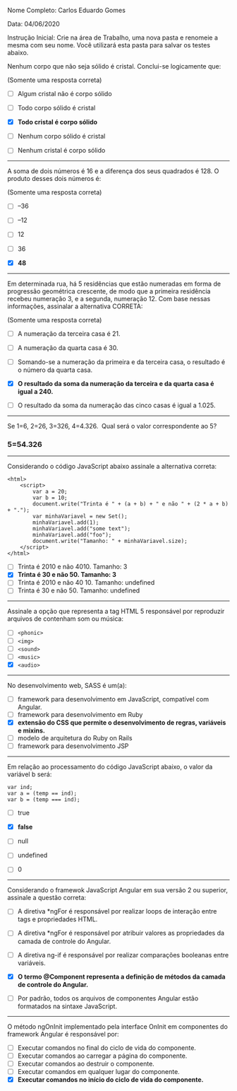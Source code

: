 Nome Completo: Carlos Eduardo Gomes

Data: 04/06/2020

Instrução Inicial: Crie na área de Trabalho, uma nova pasta e renomeie a mesma com seu nome. Você utilizará esta pasta para salvar os testes abaixo.

Nenhum corpo que não seja sólido é cristal. Conclui-se logicamente que:

(Somente uma resposta correta)

- [ ] Algum cristal não é corpo sólido
- [ ] Todo corpo sólido é cristal
- [x] **Todo cristal é corpo sólido**
- [ ] Nenhum corpo sólido é cristal
- [ ] Nenhum cristal é corpo sólido


---

A soma de dois números é 16 e a diferença dos seus quadrados é 128. O produto desses dois números é:

(Somente uma resposta correta)

- [ ] –36
- [ ] –12
- [ ] 12
- [ ] 36
- [x] **48**


---

Em determinada rua, há 5 residências que estão numeradas em forma de progressão geométrica crescente, de modo que a primeira residência recebeu numeração 3, e a segunda, numeração 12. Com base nessas informações, assinalar a alternativa CORRETA:

(Somente uma resposta correta)

- [ ] A numeração da terceira casa é 21.
- [ ] A numeração da quarta casa é 30.
- [ ] Somando-se a numeração da primeira e da terceira casa, o resultado é o número da quarta casa.
- [x] **O resultado da soma da numeração da terceira e da quarta casa é igual a 240.**
- [ ] O resultado da soma da numeração das cinco casas é igual a 1.025.


---

Se 1=6, 2=26, 3=326, 4=4.326.
 Qual será o valor correspondente ao 5?

### 5=54.326


---

Considerando o código JavaScript abaixo assinale a alternativa correta:

```
<html>
	<script>
		var a = 20;
		var b = 10;
		document.write("Trinta é " + (a + b) + " e não " + (2 * a + b) + ".");
		var minhaVariavel = new Set();
		minhaVariavel.add(1);
		minhaVariavel.add("some text");
		minhaVariavel.add("foo");
		document.write("Tamanho: " + minhaVariavel.size);
	</script>
</html>
```

- [ ] Trinta é 2010 e não 4010. Tamanho: 3
- [x] **Trinta é 30 e não 50. Tamanho: 3**
- [ ] Trinta é 2010 e não 40 10. Tamanho: undefined
- [ ] Trinta é 30 e não 50. Tamanho: undefined 

---

Assinale a opção que representa a tag HTML 5 responsável por reproduzir  arquivos de contenham som ou música:

- [ ] `<phonic>`
- [ ] `<img>`
- [ ] `<sound>`
- [ ] `<music>`
- [x] `<audio>` 

---

No desenvolvimento web, SASS é um(a):

- [ ] framework para desenvolvimento em JavaScript, compatível com Angular.
- [ ] framework para desenvolvimento em Ruby
- [x] **extensão do CSS que permite o desenvolvimento de regras, variáveis e mixins.**
- [ ] modelo de arquitetura do Ruby on Rails
- [ ] framework para desenvolvimento JSP 

---

Em relação ao processamento do código JavaScript abaixo, o valor da variável b será:

``` var temp = null;
var ind;
var a = (temp == ind);
var b = (temp === ind);
```

- [ ] true
- [x] **false**
- [ ] null
- [ ] undefined
- [ ] 0


---

Considerando o framewok JavaScript Angular em sua versão 2 ou superior, assinale a questão correta:

- [ ] A diretiva *ngFor é responsável por realizar loops de interação entre tags e propriedades HTML.

- [ ] A diretiva *ngFor é responsável por atribuir valores as propriedades da camada de controle do Angular.

- [ ] A diretiva ng-if é responsável por realizar comparações booleanas entre variáveis.

- [x] **O termo @Component representa a definição de métodos da camada de controle do Angular.**

- [ ] Por padrão, todos os arquivos de componentes Angular estão formatados na sintaxe JavaScript.


---

O método ngOnInit implementado pela interface OnInit em componentes do framework Angular é responsável por:

- [ ] Executar comandos no final do ciclo de vida do componente.
- [ ] Executar comandos ao carregar a página do componente.
- [ ] Executar comandos ao destruir o componente.
- [ ] Executar comandos em qualquer lugar do componente.
- [x] **Executar comandos no início do ciclo de vida do componente.**

